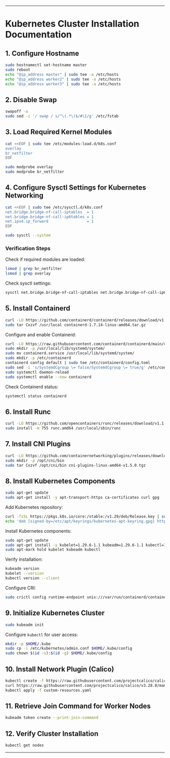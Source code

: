 
---

# Kubernetes Cluster Installation Documentation  

## 1. Configure Hostname  
```bash
sudo hostnamectl set-hostname master
sudo reboot
echo "@ip_address master" | sudo tee -a /etc/hosts
echo "@ip_address worker2" | sudo tee -a /etc/hosts
echo "@ip_address worker3" | sudo tee -a /etc/hosts
```  

## 2. Disable Swap  
```bash
swapoff -a
sudo sed -i '/ swap / s/^\(.*\)$/#\1/g' /etc/fstab
```  

## 3. Load Required Kernel Modules  
```bash
cat <<EOF | sudo tee /etc/modules-load.d/k8s.conf
overlay
br_netfilter
EOF

sudo modprobe overlay
sudo modprobe br_netfilter
```  

## 4. Configure Sysctl Settings for Kubernetes Networking  
```bash
cat <<EOF | sudo tee /etc/sysctl.d/k8s.conf
net.bridge.bridge-nf-call-iptables  = 1
net.bridge.bridge-nf-call-ip6tables = 1
net.ipv4.ip_forward                 = 1
EOF

sudo sysctl --system
```  

### Verification Steps  
Check if required modules are loaded:  
```bash
lsmod | grep br_netfilter
lsmod | grep overlay
```  
Check sysctl settings:  
```bash
sysctl net.bridge.bridge-nf-call-iptables net.bridge.bridge-nf-call-ip6tables net.ipv4.ip_forward
```  

## 5. Install Containerd  
```bash
curl -LO https://github.com/containerd/containerd/releases/download/v1.7.14/containerd-1.7.14-linux-amd64.tar.gz
sudo tar Cxzvf /usr/local containerd-1.7.14-linux-amd64.tar.gz
```  

Configure and enable Containerd:  
```bash
curl -LO https://raw.githubusercontent.com/containerd/containerd/main/containerd.service
sudo mkdir -p /usr/local/lib/systemd/system/
sudo mv containerd.service /usr/local/lib/systemd/system/
sudo mkdir -p /etc/containerd
containerd config default | sudo tee /etc/containerd/config.toml
sudo sed -i 's/SystemdCgroup \= false/SystemdCgroup \= true/g' /etc/containerd/config.toml
sudo systemctl daemon-reload
sudo systemctl enable --now containerd
```  

Check Containerd status:  
```bash
systemctl status containerd
```  

## 6. Install Runc  
```bash
curl -LO https://github.com/opencontainers/runc/releases/download/v1.1.12/runc.amd64
sudo install -m 755 runc.amd64 /usr/local/sbin/runc
```  

## 7. Install CNI Plugins  
```bash
curl -LO https://github.com/containernetworking/plugins/releases/download/v1.5.0/cni-plugins-linux-amd64-v1.5.0.tgz
sudo mkdir -p /opt/cni/bin
sudo tar Cxzvf /opt/cni/bin cni-plugins-linux-amd64-v1.5.0.tgz
```  

## 8. Install Kubernetes Components  
```bash
sudo apt-get update
sudo apt-get install -y apt-transport-https ca-certificates curl gpg
```  

Add Kubernetes repository:  
```bash
curl -fsSL https://pkgs.k8s.io/core:/stable:/v1.29/deb/Release.key | sudo gpg --dearmor -o /etc/apt/keyrings/kubernetes-apt-keyring.gpg
echo 'deb [signed-by=/etc/apt/keyrings/kubernetes-apt-keyring.gpg] https://pkgs.k8s.io/core:/stable:/v1.29/deb/ /' | sudo tee /etc/apt/sources.list.d/kubernetes.list
```  

Install Kubernetes components:  
```bash
sudo apt-get update
sudo apt-get install -y kubelet=1.29.6-1.1 kubeadm=1.29.6-1.1 kubectl=1.29.6-1.1 --allow-downgrades --allow-change-held-packages
sudo apt-mark hold kubelet kubeadm kubectl
```  

Verify installation:  
```bash
kubeadm version
kubelet --version
kubectl version --client
```  

Configure CRI:  
```bash
sudo crictl config runtime-endpoint unix:///var/run/containerd/containerd.sock
```  

## 9. Initialize Kubernetes Cluster  
```bash
sudo kubeadm init
```  

Configure `kubectl` for user access:  
```bash
mkdir -p $HOME/.kube
sudo cp -i /etc/kubernetes/admin.conf $HOME/.kube/config
sudo chown $(id -u):$(id -g) $HOME/.kube/config
```  

## 10. Install Network Plugin (Calico)  
```bash
kubectl create -f https://raw.githubusercontent.com/projectcalico/calico/v3.28.0/manifests/tigera-operator.yaml
curl https://raw.githubusercontent.com/projectcalico/calico/v3.28.0/manifests/custom-resources.yaml -O
kubectl apply -f custom-resources.yaml
```  

## 11. Retrieve Join Command for Worker Nodes  
```bash
kubeadm token create --print-join-command
```  

## 12. Verify Cluster Installation  
```bash
kubectl get nodes
```  

---

